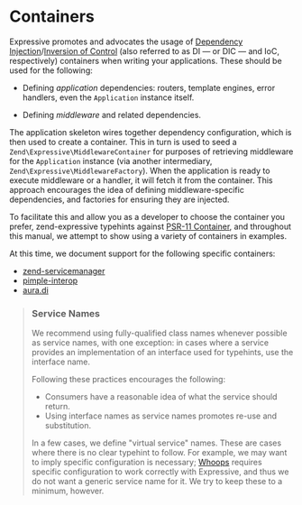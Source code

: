 # Containers

Expressive promotes and advocates the usage of
[Dependency Injection](http://www.martinfowler.com/articles/injection.html)/[Inversion of Control](https://en.wikipedia.org/wiki/Inversion_of_control)
(also referred to as DI — or DIC — and IoC, respectively)
containers when writing your applications. These should be used for the
following:

- Defining *application* dependencies: routers, template engines, error
  handlers, even the `Application` instance itself.

- Defining *middleware* and related dependencies.

The application skeleton wires together dependency configuration, which is then
used to create a container. This in turn is used to seed a
`Zend\Expressive\MiddlewareContainer` for purposes of retrieving middleware for
the `Application` instance (via another intermediary,
`Zend\Expressive\MiddlewareFactory`). When the application is ready to execute
middleware or a handler, it will fetch it from the container. This approach
encourages the idea of defining middleware-specific dependencies, and factories
for ensuring they are injected.

To facilitate this and allow you as a developer to choose the container you
prefer, zend-expressive typehints against [PSR-11 Container](https://www.php-fig.org/psr/psr-11/),
and throughout this manual, we attempt to show using a variety of containers in
examples.

At this time, we document support for the following specific containers:

- [zend-servicemanager](zend-servicemanager.md)
- [pimple-interop](pimple.md)
- [aura.di](aura-di.md)

> ### Service Names
>
> We recommend using fully-qualified class names whenever possible as service
> names, with one exception: in cases where a service provides an implementation
> of an interface used for typehints, use the interface name.
>
> Following these practices encourages the following:
>
> - Consumers have a reasonable idea of what the service should return.
> - Using interface names as service names promotes re-use and substitution.
>
> In a few cases, we define "virtual service" names. These are cases where there is no
> clear typehint to follow. For example, we may want to imply specific
> configuration is necessary; [Whoops](http://filp.github.io/whoops/) requires
> specific configuration to work correctly with Expressive, and thus we do not
> want a generic service name for it. We try to keep these to a minimum, however.
